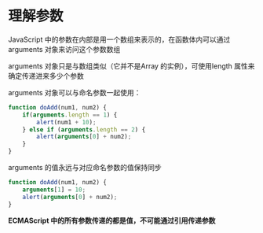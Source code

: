 # 理解参数

JavaScript 中的参数在内部是用一个数组来表示的，在函数体内可以通过arguments 对象来访问这个参数数组

arguments 对象只是与数组类似（它并不是Array 的实例），可使用length 属性来确定传递进来多少个参数

arguments 对象可以与命名参数一起使用：

```javascript
function doAdd(num1, num2) {
	if(arguments.length == 1) {
		alert(num1 + 10);
	} else if (arguments.length == 2) {
		alert(arguments[0] + num2);
	}
}
```

arguments 的值永远与对应命名参数的值保持同步

```javascript
function doAdd(num1, num2) {
	arguments[1] = 10;
	alert(arguments[0] + num2);
}
```

**ECMAScript 中的所有参数传递的都是值，不可能通过引用传递参数**